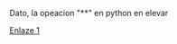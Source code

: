 
Dato, la opeacion "**" en python en elevar

[Enlaze 1](https://www.sensiocoders.com/blog/023_mlp_backprop)